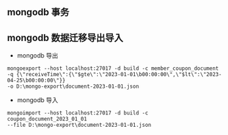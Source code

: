 ## mongodb 事务

## mongodb 数据迁移导出导入

- mongodb 导出
```
mongoexport --host localhost:27017 -d build -c member_coupon_document 
-q {\"receiveTime\":{\"$gte\":\"2023-01-01\b00:00:00\",\"$lt\":\"2023-04-25\b00:00:00\"}} 
-o D:\mongo-export\document-2023-01-01.json
```

- mongodb 导入
```
mongoimport --host localhost:27017 -d build -c coupon_document_2023_01_01 
--file D:\mongo-export\document-2023-01-01.json
```
